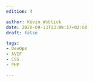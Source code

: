 ```yaml
---
edition: 4

author: Kevin Woblick
date: 2020-09-13T13:09:17+02:00
draft: false

tags:
- DevOps
- AVIF
- CSS
- PHP

---
```

